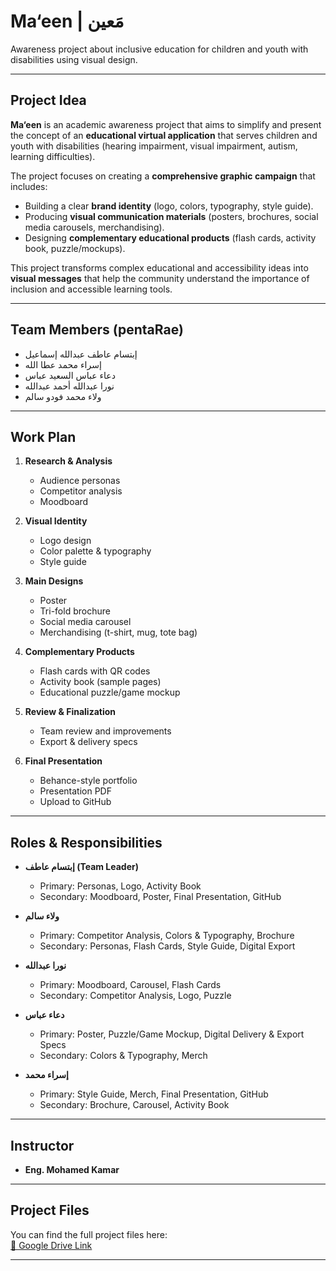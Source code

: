 
# Ma‘een | مَعين  

Awareness project about inclusive education for children and youth with disabilities using visual design.  

---

## Project Idea  

**Ma‘een** is an academic awareness project that aims to simplify and present the concept of an **educational virtual application** that serves children and youth with disabilities (hearing impairment, visual impairment, autism, learning difficulties).  

The project focuses on creating a **comprehensive graphic campaign** that includes:  
- Building a clear **brand identity** (logo, colors, typography, style guide).  
- Producing **visual communication materials** (posters, brochures, social media carousels, merchandising).  
- Designing **complementary educational products** (flash cards, activity book, puzzle/mockups).  

This project transforms complex educational and accessibility ideas into **visual messages** that help the community understand the importance of inclusion and accessible learning tools.  

---

## Team Members (pentaRae)  

- إبتسام عاطف عبدالله إسماعيل  
- إسراء محمد عطا الله  
- دعاء عباس السعيد عباس  
- نورا عبدالله أحمد عبدالله  
- ولاء محمد فودو سالم  

---

## Work Plan  

1. **Research & Analysis**  
   - Audience personas  
   - Competitor analysis  
   - Moodboard  

2. **Visual Identity**  
   - Logo design  
   - Color palette & typography  
   - Style guide  

3. **Main Designs**  
   - Poster  
   - Tri-fold brochure  
   - Social media carousel  
   - Merchandising (t-shirt, mug, tote bag)  

4. **Complementary Products**  
   - Flash cards with QR codes  
   - Activity book (sample pages)  
   - Educational puzzle/game mockup  

5. **Review & Finalization**  
   - Team review and improvements  
   - Export & delivery specs  

6. **Final Presentation**  
   - Behance-style portfolio  
   - Presentation PDF  
   - Upload to GitHub  

---

## Roles & Responsibilities  

- **إبتسام عاطف (Team Leader)**  
  - Primary: Personas, Logo, Activity Book  
  - Secondary: Moodboard, Poster, Final Presentation, GitHub  

- **ولاء سالم**  
  - Primary: Competitor Analysis, Colors & Typography, Brochure  
  - Secondary: Personas, Flash Cards, Style Guide, Digital Export  

- **نورا عبدالله**  
  - Primary: Moodboard, Carousel, Flash Cards  
  - Secondary: Competitor Analysis, Logo, Puzzle  

- **دعاء عباس**  
  - Primary: Poster, Puzzle/Game Mockup, Digital Delivery & Export Specs  
  - Secondary: Colors & Typography, Merch  

- **إسراء محمد**  
  - Primary: Style Guide, Merch, Final Presentation, GitHub  
  - Secondary: Brochure, Carousel, Activity Book  

---

## Instructor  

- **Eng. Mohamed Kamar**  

---

## Project Files  

You can find the full project files here:  
[📂 Google Drive Link](https://drive.google.com/drive/folders/1jrW-h3rvsHhxA_ArJ7i3d30VUhPmKGn0?usp=sharing)

---
